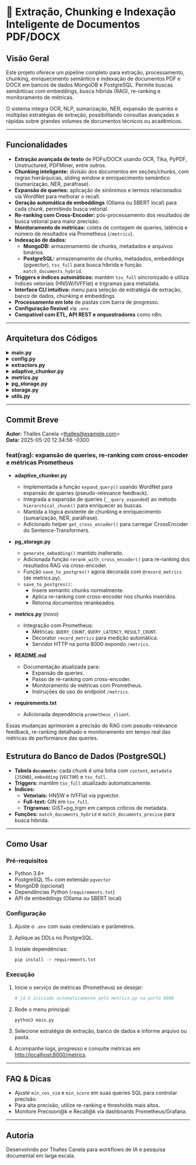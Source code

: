 # 🧠 Extração, Chunking e Indexação Inteligente de Documentos PDF/DOCX

## Visão Geral

Este projeto oferece um pipeline completo para extração, processamento, chunking, enriquecimento semântico e indexação de documentos PDF e DOCX em bancos de dados MongoDB e PostgreSQL. Permite buscas semânticas com embeddings, busca híbrida (RAG), re-ranking e monitoramento de métricas.

O sistema integra OCR, NLP, sumarização, NER, expansão de queries e múltiplas estratégias de extração, possibilitando consultas avançadas e rápidas sobre grandes volumes de documentos técnicos ou acadêmicos.

---

## Funcionalidades

- **Extração avançada de texto** de PDFs/DOCX usando OCR, Tika, PyPDF, Unstructured, PDFMiner, entre outros.
- **Chunking inteligente:** divisão dos documentos em seções/chunks, com regras hierárquicas, sliding window e enriquecimento semântico (sumarização, NER, paráfrase).
- **Expansão de queries:** aplicação de sinônimos e termos relacionados via WordNet para melhorar o recall.
- **Geração automática de embeddings** (Ollama ou SBERT local) para cada chunk, permitindo busca vetorial.
- **Re-ranking com Cross-Encoder:** pós-processamento dos resultados de busca vetorial para maior precisão.
- **Monitoramento de métricas:** coleta de contagem de queries, latência e número de resultados via Prometheus (`/metrics`).
- **Indexação de dados:**
    - **MongoDB:** armazenamento de chunks, metadados e arquivos binários.
    - **PostgreSQL:** armazenamento de chunks, metadados, embeddings (pgvector), `tsv_full` para busca híbrida e função `match_documents_hybrid`.
- **Triggers e índices automáticos:** mantém `tsv_full` sincronizado e utiliza índices vetoriais (HNSW/IVFFlat) e trigramas para metadata.
- **Interface CLI intuitiva:** menu para seleção de estratégia de extração, banco de dados, chunking e embeddings.
- **Processamento em lote** de pastas com barra de progresso.
- **Configuração flexível** via `.env`.
- **Compatível com ETL, API REST e orquestradores** como n8n.

---

## Arquitetura dos Códigos

<details>
<summary><strong>main.py</strong></summary>
Gerencia o fluxo principal do CLI: seleção de estratégias, banco de dados, processamento e coordenação dos módulos.
</details>

<details>
<summary><strong>config.py</strong></summary>
Carrega configurações do projeto a partir do `.env` e define variáveis globais.
</details>

<details>
<summary><strong>extractors.py</strong></summary>
Implementa estratégias de extração de texto (PyPDF, PDFMiner, Unstructured, OCR, etc.) e extração de metadados.
</details>

<details>
<summary><strong>adaptive_chunker.py</strong></summary>
Divide o texto extraído em chunks com chunking hierárquico, sliding window, sumarização, NER, paráfrase e query expansion.
</details>

<details>
<summary><strong>metrics.py</strong></summary>
Coleta métricas de RAG (contagem de queries, latência, número de resultados) e expõe endpoint Prometheus.
</details>

<details>
<summary><strong>pg_storage.py</strong></summary>
Integração com PostgreSQL: geração e inserção de embeddings, chunking semântico, re-ranking com cross-encoder e registro de métricas.
</details>

<details>
<summary><strong>storage.py</strong></summary>
Persistência no MongoDB, salvando metadados, arquivos binários e integração com GridFS.
</details>

<details>
<summary><strong>utils.py</strong></summary>
Funções auxiliares para logging, validação de arquivos, geração de relatórios e filtragem de parágrafos.
</details>

---

## Commit Breve

**Autor:** Thalles Canela <<thalles@example.com>>  
**Data:** 2025-05-20 12:34:56 -0300

### feat(rag): expansão de queries, re-ranking com cross-encoder e métricas Prometheus

- **adaptive_chunker.py**
    - Implementada a função `expand_query()` usando WordNet para expansão de queries (pseudo-relevance feedback).
    - Integrada a expansão de queries (`__query_expanded`) ao método `hierarchical_chunk()` para enriquecer as buscas.
    - Mantida a lógica existente de chunking e enriquecimento (sumarização, NER, paráfrase).
    - Adicionado helper `get_cross_encoder()` para carregar CrossEncoder do Sentence-Transformers.

- **pg_storage.py**
    - `generate_embedding()` mantido inalterado.
    - Adicionada função `rerank_with_cross_encoder()` para re-ranking dos resultados RAG via cross-encoder.
    - Função `save_to_postgres()` agora decorada com `@record_metrics` (de metrics.py).
    - `save_to_postgres()`:
        - Insere semantic chunks normalmente.
        - Aplica re-ranking com cross-encoder nos chunks inseridos.
        - Retorna documentos rerankeados.

- **metrics.py** (novo)
    - Integração com Prometheus:
        - Métricas: `QUERY_COUNT`, `QUERY_LATENCY`, `RESULT_COUNT`.
        - Decorator `record_metrics` para medição automática.
        - Servidor HTTP na porta 8000 expondo `/metrics`.

- **README.md**
    - Documentação atualizada para:
        - Expansão de queries.
        - Passo de re-ranking com cross-encoder.
        - Monitoramento de métricas com Prometheus.
        - Instruções de uso do endpoint `/metrics`.

- **requirements.txt**
    - Adicionada dependência `prometheus_client`.

Essas mudanças aprimoram a precisão do RAG com pseudo-relevance feedback, re-ranking detalhado e monitoramento em tempo real das métricas de performance das queries.


## Estrutura do Banco de Dados (PostgreSQL)

- **Tabela `documents`:** cada chunk é uma linha com `content`, `metadata` (`JSONB`), `embedding` (`VECTOR`) e `tsv_full`.
- **Triggers:** mantêm `tsv_full` atualizado automaticamente.
- **Índices:**
    - **Vetoriais:** HNSW e IVFFlat via pgvector.
    - **Full-text:** GIN em `tsv_full`.
    - **Trigramas:** GiST+pg_trgm em campos críticos de metadata.
- **Funções:** `match_documents_hybrid` e `match_documents_precise` para busca híbrida.

---

## Como Usar

### Pré-requisitos

- Python 3.8+
- PostgreSQL 15+ com extensão `pgvector`
- MongoDB (opcional)
- Dependências Python (`requirements.txt`)
- API de embeddings (Ollama ou SBERT local)

### Configuração

1. Ajuste o `.env` com suas credenciais e parâmetros.
2. Aplique as DDLs no PostgreSQL.
3. Instale dependências:

     ```sh
     pip install -r requirements.txt
     ```

### Execução

1. Inicie o serviço de métricas (Prometheus) se desejar:

     ```sh
     # já é iniciado automaticamente pelo metrics.py na porta 8000
     ```

2. Rode o menu principal:

     ```sh
     python3 main.py
     ```

3. Selecione estratégia de extração, banco de dados e informe arquivo ou pasta.

4. Acompanhe logs, progresso e consulte métricas em [http://localhost:8000/metrics](http://localhost:8000/metrics).

---

## FAQ & Dicas

- Ajuste `min_cos_sim` e `min_score` em suas queries SQL para controlar precisão.
- Para alta precisão, utilize re-ranking e thresholds mais altos.
- Monitore Precision@k e Recall@k via dashboards Prometheus/Grafana.

---

## Autoria

Desenvolvido por Thalles Canela para workflows de IA e pesquisa documental em larga escala.
